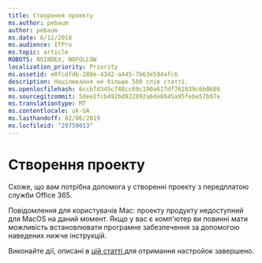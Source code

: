 ```yaml
---
title: Створення проекту
ms.author: pebaum
author: pebaum
ms.date: 6/12/2018
ms.audience: ITPro
ms.topic: article
ROBOTS: NOINDEX, NOFOLLOW
localization_priority: Priority
ms.assetid: e0fcdfdb-288e-43d2-a445-7b63e594afc6
description: Націлювання не більше 500 слів статті.
ms.openlocfilehash: 6ccb7d345c748cc69c190a617df762839c6b0686
ms.sourcegitcommit: 5dee2fcb492bd922092a6de8045a95febe57b97e
ms.translationtype: MT
ms.contentlocale: uk-UA
ms.lasthandoff: 02/06/2019
ms.locfileid: "29759013"
---
```

# <a name="setting-up-project"></a>Створення проекту

Схоже, що вам потрібна допомога у створенні проекту з передплатою служби Office 365.
  
Повідомлення для користувачів Mac: проекту продукту недоступний для MacOS на даний момент. Якщо у вас є комп'ютер ви повинні мати можливість встановлювати програмне забезпечення за допомогою наведених нижче інструкцій.
  
Виконайте дії, описані в [цій статті ](https://support.office.com/article/7059249b-d9fe-4d61-ab96-5c5bf435f281.aspx)для отримання настройок завершено.
  

